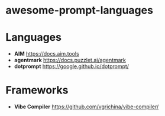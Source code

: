 # awesome-prompt-languages


# Languages

- **AIM** https://docs.aim.tools
- **agentmark** https://docs.puzzlet.ai/agentmark
- **dotprompt** https://google.github.io/dotprompt/

# Frameworks

- **Vibe Compiler** https://github.com/vgrichina/vibe-compiler/
